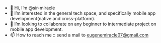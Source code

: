 - 👋 Hi, I’m @sir-miracle
- 👀 I’m interested in the general tech space, and specifically mobile app development(native and cross-platform).
- 💞️ I’m looking to collaborate on any beginner to intermediate project on mobile app development.
- 📫 How to reach me :: send a mail to eugenemiracle07@gmail.com

<!---
sir-miracle/sir-miracle is a ✨ special ✨ repository because its `README.md` (this file) appears on your GitHub profile.
You can click the Preview link to take a look at your changes.
--->
